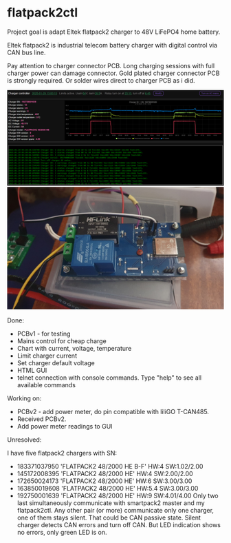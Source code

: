 # flatpack2ctl

Project goal is adapt Eltek flatpack2 charger to 48V LiFePO4 home battery.

Eltek flatpack2 is industrial telecom battery charger with digital control via CAN bus line.

Pay attention to charger connector PCB. Long charging sessions with full charger power can damage connector.
Gold plated charger connector PCB is strongly required. Or solder wires direct to charger PCB as i did.

![1](assets/img0.png)
![1](assets/pcb0.jpg)

Done:
* PCBv1 - for testing
* Mains control for cheap charge
* Chart with current, voltage, temperature
* Limit charger current
* Set charger default voltage
* HTML GUI
* telnet connection with console commands. Type "help" to see all available commands

Working on:
* PCBv2 - add power meter, do pin compatible with liliGO T-CAN485.
* Received PCBv2.
* Add power meter readings to GUI

Unresolved:

I have five flatpack2 chargers with SN:
* 183371037950 'FLATPACK2 48/2000 HE B-F' HW:4 SW:1.02/2.00
* 145172008395 'FLATPACK2 48/2000 HE' HW:4 SW:2.00/2.00
* 172650024173 'FLATPACK2 48/2000 HE' HW:6 SW:3.00/3.00
* 163850019608 'FLATPACK2 48/2000 HE' HW:5.4 SW:3.00/3.00
* 192750001639 'FLATPACK2 48/2000 HE' HW:9 SW:4.01/4.00
Only two last simultaneously communicate with smartpack2 master and my flatpack2ctl.
Any other pair (or more) communicate only one charger, one of them stays silent.
That could be CAN passive state. Silent charger detects CAN errors and turn off CAN.
But LED indication shows no errors, only green LED is on.
